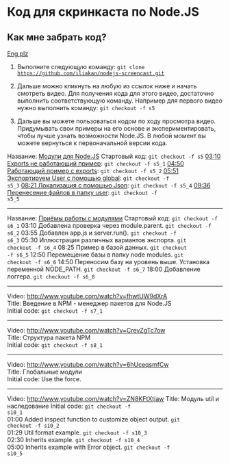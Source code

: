 # Код для скринкаста по Node.JS

## Как мне забрать код?

[Eng plz](https://github.com/iliakan/nodejs-screencast/wiki/English-version-of-code-for-Node.JS-screencast.)

1. Выполните следующую команду: <code>git clone https://github.com/iliakan/nodejs-screencast.git</code>

3. Дальше можно кликнуть на любую из ссылок ниже и начать смотреть видео. Для получения кода для этого видео, достаточно
выполнить соответствующую команду. Например для первого видео нужно выполнить команду: <code>git checkout -f s5</code>

4. Дальше вы можете пользоваться кодом по ходу просмотра видео. Придумывать свои примеры на его основе и экспериментировать, чтобы
лучше узнать возможности Node.JS. В любой момент вы можете вернуться к первоначальной версии кода.

Название: [Модули для Node.JS](http://www.youtube.com/watch?v=fRDVLsieNBs)
Стартовый код: <code>git checkout -f s5</code>
[03:10 Exports не работающий пример](http://www.youtube.com/watch?v=fRDVLsieNBs&feature=player_detailpage#t=190s): <code>git checkout -f s5_1</code>
[04:50 Работающий пример с exports](http://www.youtube.com/watch?v=fRDVLsieNBs&feature=player_detailpage#t=289s): <code>git checkout -f s5_2</code>
[05:51 Экспортируем User с помощью global](http://www.youtube.com/watch?v=fRDVLsieNBs&feature=player_detailpage#t=351s): <code>git checkout -f s5_3</code>
[08:21 Локализация с помощью Json](http://www.youtube.com/watch?v=fRDVLsieNBs&feature=player_detailpage#t=500s): <code>git checkout -f s5_4</code>
[09:36 Перенесение файлов в папку user](http://www.youtube.com/watch?v=fRDVLsieNBs&feature=player_detailpage#t=500s): <code>git checkout -f s5_5</code>
______________________________________
Название: [Приёмы работы с модулями](http://www.youtube.com/watch?v=07-zFk5S2X4)
Стартовый код: <code>git checkout -f s6_1</code>
03:10 Добавлена проверка через module.parent. <code>git checkout -f s6_2</code>
03:55 Добавлен app.js и server.run(). <code>git checkout -f s6_3</code>
05:30 Иллюстрация различных вариантов экспорта. <code>git checkout -f s6_4</code>
08:25 Пример в базой данных. <code>git checkout -f s6_5</code>
12:50 Перемещение базы в папку node modules. <code>git checkout -f s6_6</code>
14:50 Переносим базу на уровень выше. Установка переменной NODE_PATH. <code>git checkout -f s6_7</code>
18:00 Добавление логгера. <code>git checkout -f s6_8</code>
_________________________________________
Video: http://www.youtube.com/watch?v=fhwtUW9dXrA  
Title: Введение в NPM - менеджер пакетов для Node.JS  
Initial code: <code>git checkout -f s7_1</code>  
_________________________________________

Video: http://www.youtube.com/watch?v=CrevZgTc7ow  
Title: Структура пакета NPM  
Initial code: <code>git checkout -f s8_1</code>  
_________________________________________
Video: http://www.youtube.com/watch?v=6hUceqsmfCw  
Title: Глобальные модули  
Initial code: Use the force.  
_________________________________________
Video: http://www.youtube.com/watch?v=ZN8KFtXtjaw
Title: Модуль util и наследование
Initial code: <code>git checkout -f s10_1</code>  
01:00 Added inspect function to customize object output. <code>git checkout -f s10_2</code>  
01:29 Util format example. <code>git checkout -f s10_3</code>  
02:30 Inherits example. <code>git checkout -f s10_4</code>  
05:00 Inherits example with Error object. <code>git checkout -f s10_5</code>  
